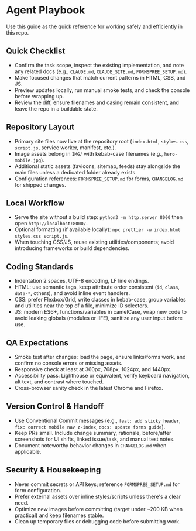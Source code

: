 # Agent Playbook

Use this guide as the quick reference for working safely and efficiently in this repo.

## Quick Checklist
- Confirm the task scope, inspect the existing implementation, and note any related docs (e.g., `CLAUDE.md`, `CLAUDE_SITE.md`, `FORMSPREE_SETUP.md`).
- Make focused changes that match current patterns in HTML, CSS, and JS.
- Preview updates locally, run manual smoke tests, and check the console before wrapping up.
- Review the diff, ensure filenames and casing remain consistent, and leave the repo in a buildable state.

## Repository Layout
- Primary site files now live at the repository root (`index.html`, `styles.css`, `script.js`, service worker, manifest, etc.).
- Image assets belong in `IMG/` with kebab-case filenames (e.g., `hero-mobile.jpg`).
- Additional static assets (favicons, sitemap, feeds) stay alongside the main files unless a dedicated folder already exists.
- Configuration references: `FORMSPREE_SETUP.md` for forms, `CHANGELOG.md` for shipped changes.

## Local Workflow
- Serve the site without a build step: `python3 -m http.server 8000` then open `http://localhost:8000/`.
- Optional formatting (if available locally): `npx prettier -w index.html styles.css script.js`.
- When touching CSS/JS, reuse existing utilities/components; avoid introducing frameworks or build dependencies.

## Coding Standards
- Indentation 2 spaces, UTF-8 encoding, LF line endings.
- HTML: use semantic tags, keep attribute order consistent (`id`, `class`, `data-*`, others), and avoid inline event handlers.
- CSS: prefer Flexbox/Grid, write classes in kebab-case, group variables and utilities near the top of a file, minimize ID selectors.
- JS: modern ES6+, functions/variables in camelCase, wrap new code to avoid leaking globals (modules or IIFE), sanitize any user input before use.

## QA Expectations
- Smoke test after changes: load the page, ensure links/forms work, and confirm no console errors or missing assets.
- Responsive check at least at 360px, 768px, 1024px, and 1440px.
- Accessibility pass: Lighthouse or equivalent, verify keyboard navigation, alt text, and contrast where touched.
- Cross-browser sanity check in the latest Chrome and Firefox.

## Version Control & Handoff
- Use Conventional Commit messages (e.g., `feat: add sticky header`, `fix: correct mobile nav z-index`, `docs: update forms guide`).
- Keep PRs small. Include change summary, rationale, before/after screenshots for UI shifts, linked issue/task, and manual test notes.
- Document noteworthy behavior changes in `CHANGELOG.md` when applicable.

## Security & Housekeeping
- Never commit secrets or API keys; reference `FORMSPREE_SETUP.md` for form configuration.
- Prefer external assets over inline styles/scripts unless there's a clear need.
- Optimize new images before committing (target under ~200 KB when practical) and keep filenames stable.
- Clean up temporary files or debugging code before submitting work.
